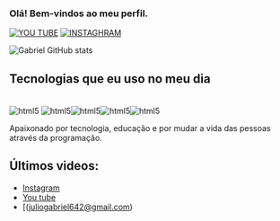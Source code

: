 ### Olá! Bem-vindos ao meu perfil.

[![YOU TUBE](https://img.shields.io/badge/YouTube-FF0000?style=for-the-badge&logo=youtube&logoColor=white)](https://www.youtube.com/channel/UCAXz2PUp61TTXk_Uk5F-kTQ)
[![INSTAGHRAM](https://img.shields.io/badge/Instagram-E4405F?style=for-the-badge&logo=instagram&logoColor=white)](https://www.instagram.com/biel_slv15/)

![Gabriel GitHub stats](https://github-readme-stats.vercel.app/api?username=Gabrielscriptt&show_icons=true&theme=radical)

## Tecnologias que eu uso no meu dia

<div style="display: inline_block"><br/>
<img align="center" alt="html5" src="https://img.shields.io/badge/HTML5-E34F26?style=for-the-badge&logo=html5&logoColor=white" />
<img align="center" alt="html5" src="https://img.shields.io/badge/CSS3-1572B6?style=for-the-badge&logo=css3&logoColor=white" /><img align="center" alt="html5" src="https://img.shields.io/badge/JavaScript-F7DF1E?style=for-the-badge&logo=javascript&logoColor=black" /><img align="center" alt="html5" src="https://img.shields.io/badge/React-20232A?style=for-the-badge&logo=react&logoColor=61DAFB" /><img align="center" alt="html5" src="https://img.shields.io/badge/Node.js-43853D?style=for-the-badge&logo=node.js&logoColor=white" /><img 

</div>

Apaixonado por tecnologia, educação e por mudar a vida das pessoas através da programação.<br/>

## Últimos videos:

- [Instagram](https://www.instagram.com/biel_slv15/)<br/>
- [ You tube ](https://www.youtube.com/channel/UCAXz2PUp61TTXk_Uk5F-kTQ)<br/>
- [(juliogabriel642@gmail.com)<br/>
